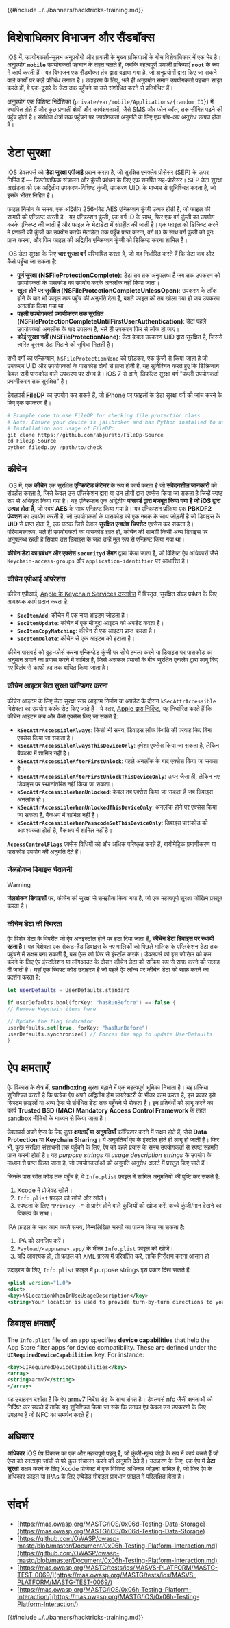 {{#include ../../banners/hacktricks-training.md}}

# विशेषाधिकार विभाजन और सैंडबॉक्स

iOS में, उपयोगकर्ता-सुलभ अनुप्रयोगों और प्रणाली के मुख्य प्रक्रियाओं के बीच विशेषाधिकार में एक भेद है। अनुप्रयोग **`mobile`** उपयोगकर्ता पहचान के तहत चलते हैं, जबकि महत्वपूर्ण प्रणाली प्रक्रियाएँ **`root`** के रूप में कार्य करती हैं। यह विभाजन एक सैंडबॉक्स तंत्र द्वारा बढ़ाया गया है, जो अनुप्रयोगों द्वारा किए जा सकने वाले कार्यों पर कड़े प्रतिबंध लगाता है। उदाहरण के लिए, भले ही अनुप्रयोग समान उपयोगकर्ता पहचान साझा करते हों, वे एक-दूसरे के डेटा तक पहुँचने या उसे संशोधित करने से प्रतिबंधित हैं।

अनुप्रयोग एक विशिष्ट निर्देशिका (`private/var/mobile/Applications/{random ID}`) में स्थापित होते हैं और कुछ प्रणाली क्षेत्रों और कार्यक्षमताओं, जैसे SMS और फोन कॉल, तक सीमित पढ़ने की पहुँच होती है। संरक्षित क्षेत्रों तक पहुँचने पर उपयोगकर्ता अनुमति के लिए एक पॉप-अप अनुरोध उत्पन्न होता है।

# डेटा सुरक्षा

iOS डेवलपर्स को **डेटा सुरक्षा एपीआई** प्रदान करता है, जो सुरक्षित एनक्लेव प्रोसेसर (SEP) के ऊपर निर्मित हैं — क्रिप्टोग्राफिक संचालन और कुंजी प्रबंधन के लिए एक समर्पित सह-प्रोसेसर। SEP डेटा सुरक्षा अखंडता को एक अद्वितीय उपकरण-विशिष्ट कुंजी, उपकरण UID, के माध्यम से सुनिश्चित करता है, जो इसके भीतर निहित है।

फाइल निर्माण के समय, एक अद्वितीय 256-बिट AES एन्क्रिप्शन कुंजी उत्पन्न होती है, जो फाइल की सामग्री को एन्क्रिप्ट करती है। यह एन्क्रिप्शन कुंजी, एक वर्ग ID के साथ, फिर एक वर्ग कुंजी का उपयोग करके एन्क्रिप्ट की जाती है और फाइल के मेटाडेटा में संग्रहीत की जाती है। एक फाइल को डिक्रिप्ट करने में प्रणाली की कुंजी का उपयोग करके मेटाडेटा तक पहुँच प्राप्त करना, वर्ग ID के साथ वर्ग कुंजी को पुनः प्राप्त करना, और फिर फाइल की अद्वितीय एन्क्रिप्शन कुंजी को डिक्रिप्ट करना शामिल है।

iOS डेटा सुरक्षा के लिए **चार सुरक्षा वर्ग** परिभाषित करता है, जो यह निर्धारित करते हैं कि डेटा कब और कैसे पहुँचा जा सकता है:

- **पूर्ण सुरक्षा (NSFileProtectionComplete)**: डेटा तब तक अनुपलब्ध है जब तक उपकरण को उपयोगकर्ता के पासकोड का उपयोग करके अनलॉक नहीं किया जाता।
- **खुला होने पर सुरक्षित (NSFileProtectionCompleteUnlessOpen)**: उपकरण के लॉक होने के बाद भी फाइल तक पहुँच की अनुमति देता है, बशर्ते फाइल को तब खोला गया हो जब उपकरण अनलॉक किया गया था।
- **पहली उपयोगकर्ता प्रमाणीकरण तक सुरक्षित (NSFileProtectionCompleteUntilFirstUserAuthentication)**: डेटा पहले उपयोगकर्ता अनलॉक के बाद उपलब्ध है, भले ही उपकरण फिर से लॉक हो जाए।
- **कोई सुरक्षा नहीं (NSFileProtectionNone)**: डेटा केवल उपकरण UID द्वारा सुरक्षित है, जिससे त्वरित दूरस्थ डेटा मिटाने की सुविधा मिलती है।

सभी वर्गों का एन्क्रिप्शन, `NSFileProtectionNone` को छोड़कर, एक कुंजी से किया जाता है जो उपकरण UID और उपयोगकर्ता के पासकोड दोनों से प्राप्त होती है, यह सुनिश्चित करते हुए कि डिक्रिप्शन केवल सही पासकोड वाले उपकरण पर संभव है। iOS 7 से आगे, डिफ़ॉल्ट सुरक्षा वर्ग "पहली उपयोगकर्ता प्रमाणीकरण तक सुरक्षित" है।

डेवलपर्स [**FileDP**](https://github.com/abjurato/FileDp-Source) का उपयोग कर सकते हैं, जो iPhone पर फाइलों के डेटा सुरक्षा वर्ग की जांच करने के लिए एक उपकरण है।
```python
# Example code to use FileDP for checking file protection class
# Note: Ensure your device is jailbroken and has Python installed to use FileDP.
# Installation and usage of FileDP:
git clone https://github.com/abjurato/FileDp-Source
cd FileDp-Source
python filedp.py /path/to/check
```
## **कीचेन**

iOS में, एक **कीचेन** एक सुरक्षित **एन्क्रिप्टेड कंटेनर** के रूप में कार्य करता है जो **संवेदनशील जानकारी** को संग्रहीत करता है, जिसे केवल उस एप्लिकेशन द्वारा या उन लोगों द्वारा एक्सेस किया जा सकता है जिन्हें स्पष्ट रूप से अधिकृत किया गया है। यह एन्क्रिप्शन एक अद्वितीय **पासवर्ड द्वारा मजबूत किया गया है जो iOS द्वारा उत्पन्न होता है**, जो स्वयं **AES** के साथ एन्क्रिप्ट किया गया है। यह एन्क्रिप्शन प्रक्रिया एक **PBKDF2 फ़ंक्शन** का उपयोग करती है, जो उपयोगकर्ता के पासकोड को एक नमक के साथ जोड़ती है जो डिवाइस के **UID** से प्राप्त होता है, एक घटक जिसे केवल **सुरक्षित एन्क्लेव चिपसेट** एक्सेस कर सकता है। परिणामस्वरूप, भले ही उपयोगकर्ता का पासकोड ज्ञात हो, कीचेन की सामग्री किसी अन्य डिवाइस पर अनुपलब्ध रहती है सिवाय उस डिवाइस के जहां उन्हें मूल रूप से एन्क्रिप्ट किया गया था।

**कीचेन डेटा का प्रबंधन और एक्सेस** **`securityd` डेमन** द्वारा किया जाता है, जो विशिष्ट ऐप अधिकारों जैसे `Keychain-access-groups` और `application-identifier` पर आधारित है।

### **कीचेन एपीआई ऑपरेशंस**

कीचेन एपीआई, [Apple के Keychain Services दस्तावेज़](https://developer.apple.com/library/content/documentation/Security/Conceptual/keychainServConcepts/02concepts/concepts.html) में विस्तृत, सुरक्षित संग्रह प्रबंधन के लिए आवश्यक कार्य प्रदान करता है:

- **`SecItemAdd`**: कीचेन में एक नया आइटम जोड़ता है।
- **`SecItemUpdate`**: कीचेन में एक मौजूदा आइटम को अपडेट करता है।
- **`SecItemCopyMatching`**: कीचेन से एक आइटम प्राप्त करता है।
- **`SecItemDelete`**: कीचेन से एक आइटम को हटाता है।

कीचेन पासवर्ड को ब्रूट-फोर्स करना एन्क्रिप्टेड कुंजी पर सीधे हमला करने या डिवाइस पर पासकोड का अनुमान लगाने का प्रयास करने में शामिल है, जिसे असफल प्रयासों के बीच सुरक्षित एन्क्लेव द्वारा लागू किए गए विलंब से काफी हद तक बाधित किया जाता है।

### **कीचेन आइटम डेटा सुरक्षा कॉन्फ़िगर करना**

कीचेन आइटम के लिए डेटा सुरक्षा स्तर आइटम निर्माण या अपडेट के दौरान `kSecAttrAccessible` विशेषता का उपयोग करके सेट किए जाते हैं। ये स्तर, [Apple द्वारा निर्दिष्ट](https://developer.apple.com/documentation/security/keychain_services/keychain_items/item_attribute_keys_and_values#1679100), यह निर्धारित करते हैं कि कीचेन आइटम कब और कैसे एक्सेस किए जा सकते हैं:

- **`kSecAttrAccessibleAlways`**: किसी भी समय, डिवाइस लॉक स्थिति की परवाह किए बिना एक्सेस किया जा सकता है।
- **`kSecAttrAccessibleAlwaysThisDeviceOnly`**: हमेशा एक्सेस किया जा सकता है, लेकिन बैकअप में शामिल नहीं है।
- **`kSecAttrAccessibleAfterFirstUnlock`**: पहले अनलॉक के बाद एक्सेस किया जा सकता है।
- **`kSecAttrAccessibleAfterFirstUnlockThisDeviceOnly`**: ऊपर जैसा ही, लेकिन नए डिवाइस पर स्थानांतरित नहीं किया जा सकता।
- **`kSecAttrAccessibleWhenUnlocked`**: केवल तब एक्सेस किया जा सकता है जब डिवाइस अनलॉक हो।
- **`kSecAttrAccessibleWhenUnlockedThisDeviceOnly`**: अनलॉक होने पर एक्सेस किया जा सकता है, बैकअप में शामिल नहीं है।
- **`kSecAttrAccessibleWhenPasscodeSetThisDeviceOnly`**: डिवाइस पासकोड की आवश्यकता होती है, बैकअप में शामिल नहीं है।

**`AccessControlFlags`** एक्सेस विधियों को और अधिक परिष्कृत करते हैं, बायोमेट्रिक प्रमाणीकरण या पासकोड उपयोग की अनुमति देते हैं।

### **जेलब्रोकन डिवाइस चेतावनी**

> [!WARNING]
> **जेलब्रोकन डिवाइसों** पर, कीचेन की सुरक्षा से समझौता किया गया है, जो एक महत्वपूर्ण सुरक्षा जोखिम प्रस्तुत करता है।

### **कीचेन डेटा की स्थिरता**

ऐप विशेष डेटा के विपरीत जो ऐप अनइंस्टॉल होने पर हटा दिया जाता है, **कीचेन डेटा डिवाइस पर स्थायी रहता है**। यह विशेषता एक सेकंड-हैंड डिवाइस के नए मालिकों को पिछले मालिक के एप्लिकेशन डेटा तक पहुंचने में सक्षम बना सकती है, बस ऐप्स को फिर से इंस्टॉल करके। डेवलपर्स को इस जोखिम को कम करने के लिए ऐप इंस्टॉलेशन या लॉगआउट के दौरान कीचेन डेटा को सक्रिय रूप से साफ़ करने की सलाह दी जाती है। यहां एक स्विफ्ट कोड उदाहरण है जो पहले ऐप लॉन्च पर कीचेन डेटा को साफ़ करने का प्रदर्शन करता है:
```swift
let userDefaults = UserDefaults.standard

if userDefaults.bool(forKey: "hasRunBefore") == false {
// Remove Keychain items here

// Update the flag indicator
userDefaults.set(true, forKey: "hasRunBefore")
userDefaults.synchronize() // Forces the app to update UserDefaults
}
```
# **ऐप क्षमताएँ**

ऐप विकास के क्षेत्र में, **sandboxing** सुरक्षा बढ़ाने में एक महत्वपूर्ण भूमिका निभाता है। यह प्रक्रिया सुनिश्चित करती है कि प्रत्येक ऐप अपने अद्वितीय होम डायरेक्टरी के भीतर काम करता है, इस प्रकार इसे सिस्टम फ़ाइलों या अन्य ऐप्स से संबंधित डेटा तक पहुँचने से रोकता है। इन प्रतिबंधों को लागू करने का कार्य **Trusted BSD (MAC) Mandatory Access Control Framework** के तहत sandbox नीतियों के माध्यम से किया जाता है।

डेवलपर्स अपने ऐप्स के लिए कुछ **क्षमताएँ या अनुमतियाँ** कॉन्फ़िगर करने में सक्षम होते हैं, जैसे **Data Protection** या **Keychain Sharing**। ये अनुमतियाँ ऐप के इंस्टॉल होते ही लागू हो जाती हैं। फिर भी, कुछ संरक्षित संसाधनों तक पहुँचने के लिए, ऐप को पहले प्रयास के समय उपयोगकर्ता से स्पष्ट सहमति प्राप्त करनी होती है। यह _purpose strings_ या _usage description strings_ के उपयोग के माध्यम से प्राप्त किया जाता है, जो उपयोगकर्ताओं को अनुमति अनुरोध अलर्ट में प्रस्तुत किए जाते हैं।

जिनके पास स्रोत कोड तक पहुँच है, वे `Info.plist` फ़ाइल में शामिल अनुमतियों की पुष्टि कर सकते हैं:

1. Xcode में प्रोजेक्ट खोलें।
2. `Info.plist` फ़ाइल को खोजें और खोलें।
3. स्पष्टता के लिए `"Privacy -"` से प्रारंभ होने वाले कुंजियों की खोज करें, कच्चे कुंजी/मान देखने का विकल्प के साथ।

IPA फ़ाइल के साथ काम करते समय, निम्नलिखित चरणों का पालन किया जा सकता है:

1. IPA को अनज़िप करें।
2. `Payload/<appname>.app/` के भीतर `Info.plist` फ़ाइल को खोजें।
3. यदि आवश्यक हो, तो फ़ाइल को XML प्रारूप में परिवर्तित करें, ताकि निरीक्षण करना आसान हो।

उदाहरण के लिए, `Info.plist` फ़ाइल में purpose strings इस प्रकार दिख सकते हैं:
```xml
<plist version="1.0">
<dict>
<key>NSLocationWhenInUseUsageDescription</key>
<string>Your location is used to provide turn-by-turn directions to your destination.</string>
```
## डिवाइस क्षमताएँ

The `Info.plist` file of an app specifies **device capabilities** that help the App Store filter apps for device compatibility. These are defined under the **`UIRequiredDeviceCapabilities`** key. For instance:
```xml
<key>UIRequiredDeviceCapabilities</key>
<array>
<string>armv7</string>
</array>
```
यह उदाहरण दर्शाता है कि ऐप armv7 निर्देश सेट के साथ संगत है। डेवलपर्स nfc जैसी क्षमताओं को निर्दिष्ट कर सकते हैं ताकि यह सुनिश्चित किया जा सके कि उनका ऐप केवल उन उपकरणों के लिए उपलब्ध है जो NFC का समर्थन करते हैं।

## अधिकार

**अधिकार** iOS ऐप विकास का एक और महत्वपूर्ण पहलू हैं, जो कुंजी-मूल्य जोड़े के रूप में कार्य करते हैं जो ऐप्स को रनटाइम जांचों से परे कुछ संचालन करने की अनुमति देते हैं। उदाहरण के लिए, एक ऐप में **डेटा सुरक्षा** सक्षम करने के लिए Xcode प्रोजेक्ट में एक विशिष्ट अधिकार जोड़ना शामिल है, जो फिर ऐप के अधिकार फ़ाइल या IPAs के लिए एम्बेडेड मोबाइल प्रावधान फ़ाइल में परिलक्षित होता है।

# संदर्भ

- [https://mas.owasp.org/MASTG/iOS/0x06d-Testing-Data-Storage](https://mas.owasp.org/MASTG/iOS/0x06d-Testing-Data-Storage)
- [https://github.com/OWASP/owasp-mastg/blob/master/Document/0x06h-Testing-Platform-Interaction.md](https://github.com/OWASP/owasp-mastg/blob/master/Document/0x06h-Testing-Platform-Interaction.md)
- [https://mas.owasp.org/MASTG/tests/ios/MASVS-PLATFORM/MASTG-TEST-0069/](https://mas.owasp.org/MASTG/tests/ios/MASVS-PLATFORM/MASTG-TEST-0069/)
- [https://mas.owasp.org/MASTG/iOS/0x06h-Testing-Platform-Interaction/](https://mas.owasp.org/MASTG/iOS/0x06h-Testing-Platform-Interaction/)

{{#include ../../banners/hacktricks-training.md}}

